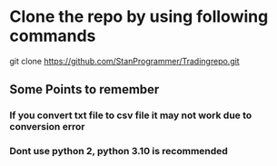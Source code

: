 # Clone the repo by using following commands
git clone https://github.com/StanProgrammer/Tradingrepo.git

## Some Points to remember
### If you convert txt file to csv file it may not work due to conversion error
### Dont use python 2, python 3.10 is recommended